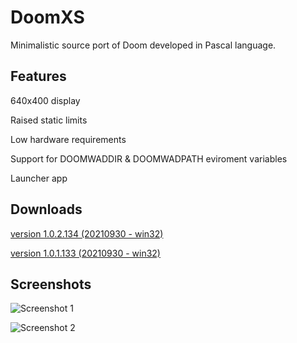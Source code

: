 # DoomXS
 Minimalistic source port of Doom developed in Pascal language.

## Features
640x400 display

Raised static limits

Low hardware requirements

Support for DOOMWADDIR & DOOMWADPATH eviroment variables 

Launcher app 

## Downloads

[version 1.0.2.134 (20210930 - win32)](https://sourceforge.net/projects/doomxs/files/DoomXS_1.0/DoomXS_1.0.2.134_bin.zip/download)

[version 1.0.1.133 (20210930 - win32)](https://sourceforge.net/projects/doomxs/files/DoomXS_1.0/DoomXS_1.0.1.133_bin.zip/download)

## Screenshots

![Screenshot 1](https://i.postimg.cc/4xn5wfFd/doomxs01.png "Screenshot 1")

![Screenshot 2](https://i.postimg.cc/5tdCvbhD/doomxs02.png "Screenshot 2")
